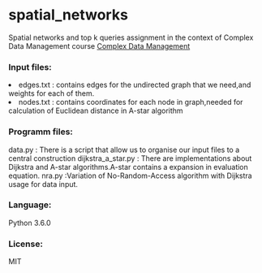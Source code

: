 # spatial_networks
Spatial networks and top k queries assignment in the context of Complex Data Management course [Complex Data Management](https://www.cs.uoi.gr/course/%CE%B4%CE%B9%CE%B1%CF%87%CE%B5%CE%AF%CF%81%CE%B9%CF%83%CE%B7-%CF%83%CF%8D%CE%BD%CE%B8%CE%B5%CF%84%CF%89%CE%BD-%CE%B4%CE%B5%CE%B4%CE%BF%CE%BC%CE%AD%CE%BD%CF%89%CE%BD/)


<h3>Input files:</h3>
<li>edges.txt : contains edges for the undirected graph that we need,and weights for each of them.</li>
<li>nodes.txt : contains coordinates for each node in graph,needed for calculation of Euclidean distance in A-star algorithm</li>

<h3>Programm files:</h3>
data.py : There is a script that allow us to organise our input files to a central construction
dijkstra_a_star.py : There are implementations about Dijkstra and A-star algorithms.A-star contains a expansion in evaluation equation.
nra.py :Variation of No-Random-Access algorithm with Dijkstra usage for data input.

<h3>Language:</h3>
Python 3.6.0

<h3>License:</h3>
MIT
